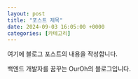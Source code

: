```yaml
---
layout: post
title: "포스트 제목"
date: 2024-09-03 16:05:00 +0000
categories: [카테고리]
---
```

여기에 블로그 포스트의 내용을 작성합니다.

백엔드 개발자를 꿈꾸는 OurOh의 블로그입니다.

